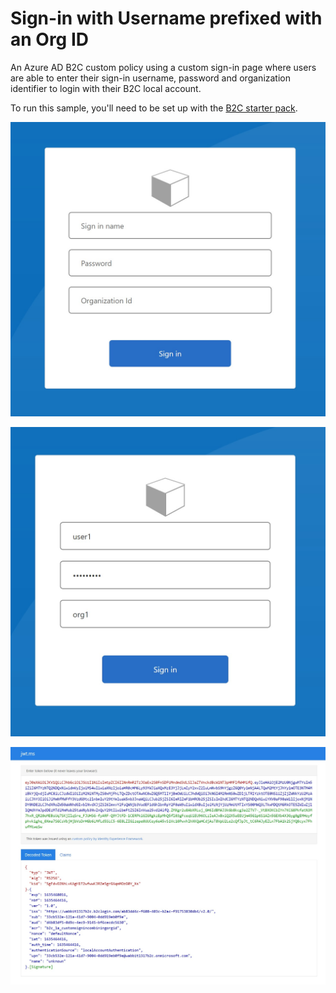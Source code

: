 # Sign-in with Username prefixed with an Org ID

An Azure AD B2C custom policy using a custom sign-in page where users are able to enter their sign-in username, password and organization identifier to login with their B2C local account. 

To run this sample, you'll need to be set up with the [B2C starter pack](https://github.com/Azure-Samples/active-directory-b2c-custom-policy-starterpack). 

![](images/signinplusorgid_1.jpg)

![](images/signinplusorgid_2.jpg)

![](images/signinplusorgid_3.jpg)

